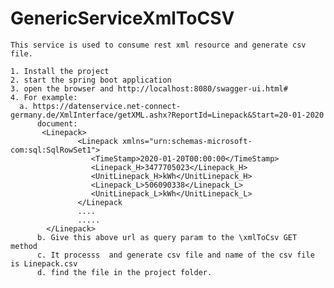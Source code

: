 # GenericServiceXmlToCSV
  
    This service is used to consume rest xml resource and generate csv file.
    
    1. Install the project
    2. start the spring boot application
    3. open the browser and http://localhost:8080/swagger-ui.html#
    4. For example: 
      a. https://datenservice.net-connect-germany.de/XmlInterface/getXML.ashx?ReportId=Linepack&Start=20-01-2020
          document:
           <Linepack>
                   <Linepack xmlns="urn:schemas-microsoft-com:sql:SqlRowSet1">
                      <TimeStamp>2020-01-20T00:00:00</TimeStamp>
                      <Linepack_H>3477705023</Linepack_H>
                      <UnitLinepack_H>kWh</UnitLinepack_H>
                      <Linepack_L>506090338</Linepack_L>
                      <UnitLinepack_L>kWh</UnitLinepack_L>
                   </Linepack
                   ....
                   .....
            </Linepack>
          b. Give this above url as query param to the \xmlToCsv GET method
          c. It processs  and generate csv file and name of the csv file is Linepack.csv
          d. find the file in the project folder.
    
   

              

